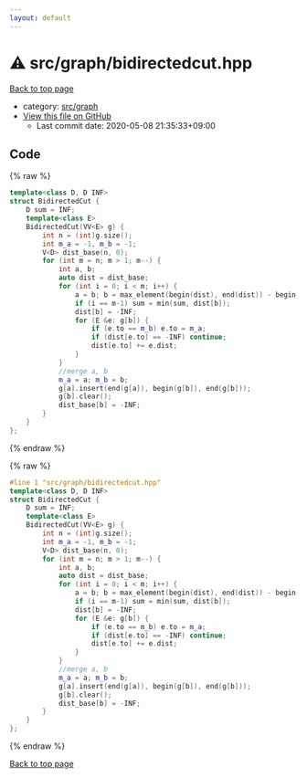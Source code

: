 ```yaml
---
layout: default
---
```


<!-- mathjax config similar to math.stackexchange -->
<script type="text/javascript" async
  src="https://cdnjs.cloudflare.com/ajax/libs/mathjax/2.7.5/MathJax.js?config=TeX-MML-AM_CHTML">
</script>
<script type="text/x-mathjax-config">
  MathJax.Hub.Config({
    TeX: { equationNumbers: { autoNumber: "AMS" }},
    tex2jax: {
      inlineMath: [ ['$','$'] ],
      processEscapes: true
    },
    "HTML-CSS": { matchFontHeight: false },
    displayAlign: "left",
    displayIndent: "2em"
  });
</script>

<script type="text/javascript" src="https://cdnjs.cloudflare.com/ajax/libs/jquery/3.4.1/jquery.min.js"></script>
<script src="https://cdn.jsdelivr.net/npm/jquery-balloon-js@1.1.2/jquery.balloon.min.js" integrity="sha256-ZEYs9VrgAeNuPvs15E39OsyOJaIkXEEt10fzxJ20+2I=" crossorigin="anonymous"></script>
<script type="text/javascript" src="../../../assets/js/copy-button.js"></script>
<link rel="stylesheet" href="../../../assets/css/copy-button.css" />


# :warning: src/graph/bidirectedcut.hpp

<a href="../../../index.html">Back to top page</a>

* category: <a href="../../../index.html#5442c8f317d712204bf06ed26672e17c">src/graph</a>
* <a href="{{ site.github.repository_url }}/blob/master/src/graph/bidirectedcut.hpp">View this file on GitHub</a>
    - Last commit date: 2020-05-08 21:35:33+09:00




## Code

<a id="unbundled"></a>
{% raw %}
```cpp
template<class D, D INF>
struct BidirectedCut {
    D sum = INF;
    template<class E>
    BidirectedCut(VV<E> g) {
        int n = (int)g.size();
        int m_a = -1, m_b = -1;
        V<D> dist_base(n, 0);
        for (int m = n; m > 1; m--) {
            int a, b;
            auto dist = dist_base;
            for (int i = 0; i < m; i++) {
                a = b; b = max_element(begin(dist), end(dist)) - begin(dist);
                if (i == m-1) sum = min(sum, dist[b]);
                dist[b] = -INF;
                for (E &e: g[b]) {
                    if (e.to == m_b) e.to = m_a;
                    if (dist[e.to] == -INF) continue;
                    dist[e.to] += e.dist;
                }
            }
            //merge a, b
            m_a = a; m_b = b;
            g[a].insert(end(g[a]), begin(g[b]), end(g[b]));
            g[b].clear();
            dist_base[b] = -INF;
        }
    }
};

```
{% endraw %}

<a id="bundled"></a>
{% raw %}
```cpp
#line 1 "src/graph/bidirectedcut.hpp"
template<class D, D INF>
struct BidirectedCut {
    D sum = INF;
    template<class E>
    BidirectedCut(VV<E> g) {
        int n = (int)g.size();
        int m_a = -1, m_b = -1;
        V<D> dist_base(n, 0);
        for (int m = n; m > 1; m--) {
            int a, b;
            auto dist = dist_base;
            for (int i = 0; i < m; i++) {
                a = b; b = max_element(begin(dist), end(dist)) - begin(dist);
                if (i == m-1) sum = min(sum, dist[b]);
                dist[b] = -INF;
                for (E &e: g[b]) {
                    if (e.to == m_b) e.to = m_a;
                    if (dist[e.to] == -INF) continue;
                    dist[e.to] += e.dist;
                }
            }
            //merge a, b
            m_a = a; m_b = b;
            g[a].insert(end(g[a]), begin(g[b]), end(g[b]));
            g[b].clear();
            dist_base[b] = -INF;
        }
    }
};

```
{% endraw %}

<a href="../../../index.html">Back to top page</a>


